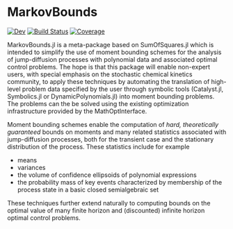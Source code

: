 # MarkovBounds

[![Dev](https://img.shields.io/badge/docs-dev-blue.svg)](https://FHoltorf.github.io/MarkovBounds.jl/dev)
[![Build Status](https://github.com/FHoltorf/MarkovBounds.jl/workflows/CI/badge.svg)](https://github.com/FHoltorf/MarkovBounds.jl/actions)
[![Coverage](https://codecov.io/gh/FHoltorf/MarkovBounds.jl/branch/master/graph/badge.svg)](https://codecov.io/gh/FHoltorf/MarkovBounds.jl)

MarkovBounds.jl is a meta-package based on SumOfSquares.jl which is intended to simplify the use of moment bounding schemes for the analysis of jump-diffusion processes with polynomial data and associated optimal control problems. The hope is that this package will enable non-expert users, with special emphasis on the stochastic chemical kinetics community, to apply these techniques by automating the translation of high-level problem data specified by the user through symbolic tools (Catalyst.jl, Symbolics.jl or DynamicPolynomials.jl) into moment bounding problems. The problems can the be solved using the existing optimization infrastructure provided by the MathOptInterface. 

Moment bounding schemes enable the computation of *hard, theoretically guaranteed* bounds on moments and many related statistics associated with jump-diffusion processes, both for the transient case and the stationary distribution of the process. These statistics include for example
* means
* variances
* the volume of confidence ellipsoids of polynomial expressions
* the probability mass of key events characterized by membership of the process state in a basic closed semialgebraic set

These techniques further extend naturally to computing bounds on the optimal value of many finite horizon and (discounted) infinite horizon optimal control problems. 
